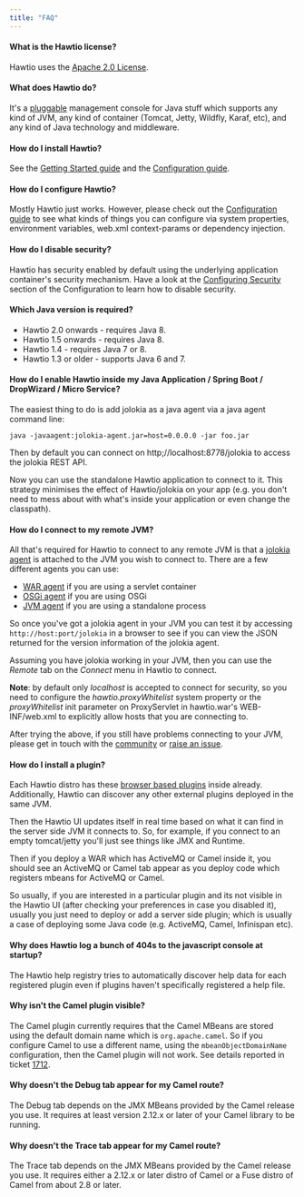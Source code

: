 ```yaml
---
title: "FAQ"
---
```


#### What is the Hawtio license?

Hawtio uses the [Apache 2.0 License](https://www.apache.org/licenses/LICENSE-2.0.txt).

#### What does Hawtio do?

It's a [pluggable](/docs/plugins) management console for Java stuff which supports any kind of JVM, any kind of container (Tomcat, Jetty, Wildfly, Karaf, etc), and any kind of Java technology and middleware.

#### How do I install Hawtio?

See the [Getting Started guide](/docs/get-started) and the [Configuration guide](/docs/configuration/).

#### How do I configure Hawtio?

Mostly Hawtio just works. However, please check out the [Configuration guide](/docs/configuration/) to see what kinds of things you can configure via system properties, environment variables, web.xml context-params or dependency injection.

#### How do I disable security?

Hawtio has security enabled by default using the underlying application container's security mechanism. Have a look at the [Configuring Security](/docs/configuration/#configuring-security) section of the Configuration to learn how to disable security.

#### Which Java version is required?

- Hawtio 2.0 onwards - requires Java 8.
- Hawtio 1.5 onwards - requires Java 8.
- Hawtio 1.4 - requires Java 7 or 8.
- Hawtio 1.3 or older - supports Java 6 and 7.

#### How do I enable Hawtio inside my Java Application / Spring Boot / DropWizard / Micro Service?

The easiest thing to do is add jolokia as a java agent via a java agent command line:

    java -javaagent:jolokia-agent.jar=host=0.0.0.0 -jar foo.jar

Then by default you can connect on http;//localhost:8778/jolokia to access the jolokia REST API.

Now you can use the standalone Hawtio application to connect to it. This strategy minimises the effect of Hawtio/jolokia on your app (e.g. you don't need to mess about with what's inside your application or even change the classpath).

#### How do I connect to my remote JVM?

All that's required for Hawtio to connect to any remote JVM is that a [jolokia agent](https://jolokia.org/agent.html) is attached to the JVM you wish to connect to. There are a few different agents you can use:

- [WAR agent](https://jolokia.org/agent/war.html) if you are using a servlet container
- [OSGi agent](https://jolokia.org/agent/osgi.html) if you are using OSGi
- [JVM agent](https://jolokia.org/agent/jvm.html) if you are using a standalone process

So once you've got a jolokia agent in your JVM you can test it by accessing `http://host:port/jolokia` in a browser to see if you can view the JSON returned for the version information of the jolokia agent.

Assuming you have jolokia working in your JVM, then you can use the *Remote* tab on the *Connect* menu in Hawtio to connect.

**Note**: by default only *localhost* is accepted to connect for security, so you need to configure the *hawtio.proxyWhitelist* system property or the *proxyWhitelist* init parameter on ProxyServlet in hawtio.war's WEB-INF/web.xml to explicitly allow hosts that you are connecting to.

After trying the above, if you still have problems connecting to your JVM, please get in touch with the [community](/community) or [raise an issue](https://github.com/hawtio/hawtio/issues).

#### How do I install a plugin?

Each Hawtio distro has these [browser based plugins](/docs/plugins) inside already. Additionally, Hawtio can discover any other external plugins deployed in the same JVM.

Then the Hawtio UI updates itself in real time based on what it can find in the server side JVM it connects to. So, for example, if you connect to an empty tomcat/jetty you'll just see things like JMX and Runtime.

Then if you deploy a WAR which has ActiveMQ or Camel inside it, you should see an ActiveMQ or Camel tab appear as you deploy code which registers mbeans for ActiveMQ or Camel.

So usually, if you are interested in a particular plugin and its not visible in the Hawtio UI (after checking your preferences in case you disabled it), usually you just need to deploy or add a server side plugin; which is usually a case of deploying some Java code (e.g. ActiveMQ, Camel, Infinispan etc).

#### Why does Hawtio log a bunch of 404s to the javascript console at startup?

The Hawtio help registry tries to automatically discover help data for each registered plugin even if plugins haven't specifically registered a help file.

#### Why isn't the Camel plugin visible?

The Camel plugin currently requires that the Camel MBeans are stored using the default domain name which is `org.apache.camel`. So if you configure Camel to use a different name, using the `mbeanObjectDomainName` configuration, then the Camel plugin will not work. See details reported in ticket [1712](https://github.com/hawtio/hawtio/issues/1712).

#### Why doesn't the Debug tab appear for my Camel route?

The Debug tab depends on the JMX MBeans provided by the Camel release you use. It requires at least version 2.12.x or later of your Camel library to be running.

#### Why doesn't the Trace tab appear for my Camel route?

The Trace tab depends on the JMX MBeans provided by the Camel release you use. It requires either a 2.12.x or later distro of Camel or a Fuse distro of Camel from about 2.8 or later.
